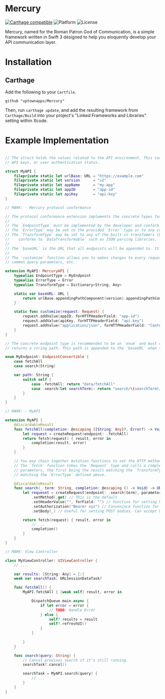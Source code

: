 # Mercury

[![Carthage compatible](https://img.shields.io/badge/Carthage-compatible-4BC51D.svg?style=flat)](https://github.com/Carthage/Carthage)
![Platform](https://img.shields.io/badge/platform-iOS-lightgray.svg)
![License](https://img.shields.io/badge/license-MIT-blue.svg)

Mercury, named for the Roman Patron God of Communication, is a simple framework written in Swift 3 designed to help you eloquently develop your API communication layer.

# Installation
## Carthage

Add the following to your `Cartfile`.

```ogdl
github "uptownapps/Mercury"
```

Then, run `carthage update`, and add the resulting framework from
`Carthage/Build` into your project's "Linked Frameworks and Libraries" setting
within Xcode.

# Example Implementation
```swift

// The struct holds the values related to the API environment. This could be URLs,
// API keys, or user authentication status.

struct MyAPI {
	fileprivate static let urlBase: URL = "https://example.com"
	fileprivate static let version      = "v2"
	fileprivate static let appName      = "my-app"
	fileprivate static let appID        = "app-id"
	fileprivate static let apiKey       = "api-key"
}

// MARK: - Mercury protocol conformance

// The protocol conformance extension implements the concrete types for the typealiases.
//
// The `EndpointType` must be implemented by the developer and conform to `EndpointConvertible`
// The `ErrorType` may be set to the provided `Error` type or to any concrete type which conforms to `SwiftErrorConvertible`
// The `TransformType` may be set to any of the built-in transfomers (Data, Array<T>, Dictionary<T, E>) or to any other type which
//    conforms to `DataTransformable` such as JSON parsing libraries.
//
// The `baseURL` is the URL that all endpoints will be appended to. It's recommended to include versions, app names, etc here.
//
// The `customize` function allows you to makes changes to every request as it's created. This is useful for adding headers,
// common query parameters, etc.

extension MyAPI: MercuryAPI {
	typealias EndpointType = MyEndpoint
    typealias ErrorType = Error
    typealias TransformType = Dictionary<String, Any>

    static var baseURL: URL {
    	return urlBase.appendingPathComponent(version).appendingPathComponent(appName)
    }

    static func customize(request: Request) {
    	request.addValue(appID, forHTTPHeaderField: "app-id")
    	request.addValue(apiKey, forHTTPHeaderField: "api-key")
    	request.addValue("application/json", forHTTPHeaderField: "Content-Type")
    }
}

// The concrete endpoint type is recommended to be an `enum` and must confrom to `EndpointConvertible` which
// returns a string path. This path is appended to the `baseURL` when the request is created.

enum MyEndpoint: EndpointConvertible {
	case fetchAll
	case search(String)

	var path: String {
		switch self {
			case .fetchAll: return "data/fetchAll"
			case .search(let searchTerm): return "search/\(searchTerm)/results"
		}
	}
}

// MARK: - MyAPI 

extension MyAPI {
	@discardableResult
	func fetchAll(completion: @escaping ([String: Any]?, Error?) -> Void) -> URLSessionDataTask {
		let request = createRequest(endpoint: .fetchAll)
		return fetch(request) { result, error in
			completion(result, error)
		}
	}

	// You may chain together mutation functions to set the HTTP method, add headers, set body, etc.
	// The `fetch` function takes the `Request` type and calls a completion closure with two optional
	// parameters, the first being the result matching the `TransformType`, and the second being any errors
	// matching the `ErrorType` defined above.

	@discardableResult
	func search(_ term: String, completion: @escaping () -> Void) -> URLSessionDataTask {
		let requeset = createRequest(endpoint: .search(term), parameters: ["limit": "10"])
			.setMethod(.get) // This is the default
			.setHeaderValue("", forField: "") // Function for setting header fields
			.setAuthorization("Bearer xyz") // Convenince function for setting "Authorization" header
			.setBody(_) // Useful for setting POST bodies. Can accept Data, [String: Any], [[String: Any]], or nil

		return fetch(request) { result, error in
			// ...
			completion()
		}
	} 
}

// MARK: View Controller

class MyViewController: UIViewController {
	// ...

	var results: [String: Any] = [:]
	weak var searchTask: URLSessionDataTask?

	func fetchAll() {
		MyAPI.fetchAll { [weak self] result, error in

			DispatchQueue.main.async {
				if let error = error {
					// TODO: Handle Error
				} else {
					self?.results = result
					self?.refreshUI()
				}
			}
			
		}
	}

	func search(query: String) {
		// Cancel previous search if it's still running.
		searchTask?.cancel()

		searchTask = MyAPI.search(query) {
			// ...
		}
	}
}

```

